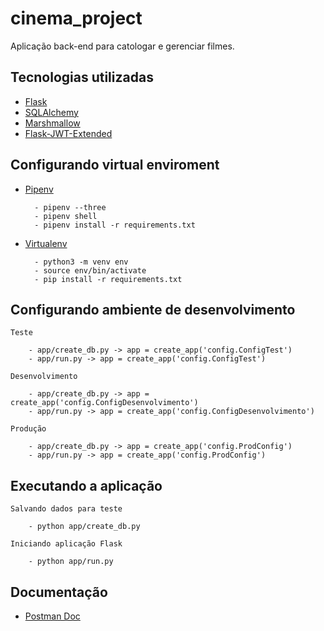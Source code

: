 # cinema_project
Aplicação back-end para catologar e gerenciar filmes.

## Tecnologias utilizadas

- [Flask](https://flask.palletsprojects.com/en/1.1.x/)
- [SQLAlchemy](https://www.sqlalchemy.org/)
- [Marshmallow](https://flask-marshmallow.readthedocs.io/en/latest/)
- [Flask-JWT-Extended](https://flask-jwt-extended.readthedocs.io/en/stable/)

## Configurando virtual enviroment

- [Pipenv](https://docs.pipenv.org/en/latest/)

        - pipenv --three
        - pipenv shell
        - pipenv install -r requirements.txt

- [Virtualenv](https://docs.python.org/3/library/venv.html)

        - python3 -m venv env
        - source env/bin/activate
        - pip install -r requirements.txt

## Configurando ambiente de desenvolvimento

    Teste

        - app/create_db.py -> app = create_app('config.ConfigTest')
        - app/run.py -> app = create_app('config.ConfigTest')
    
    Desenvolvimento

        - app/create_db.py -> app = create_app('config.ConfigDesenvolvimento')
        - app/run.py -> app = create_app('config.ConfigDesenvolvimento')
    
    Produção

        - app/create_db.py -> app = create_app('config.ProdConfig')
        - app/run.py -> app = create_app('config.ProdConfig')

## Executando a aplicação

    Salvando dados para teste

        - python app/create_db.py
    
    Iniciando aplicação Flask

        - python app/run.py


## Documentação

- [Postman Doc](https://documenter.getpostman.com/view/9922970/TVRdArxw)
